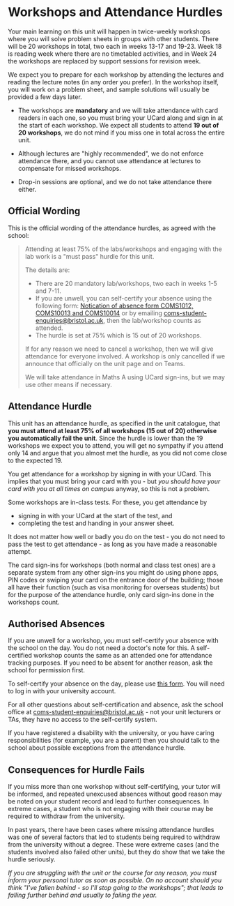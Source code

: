 # Workshops and Attendance Hurdles

Your main learning on this unit will happen in twice-weekly workshops where you will solve problem sheets in groups with other students. There will be 20 workshops in total, two each in weeks 13-17 and 19-23. Week 18 is reading week where there are no timetabled activities, and in Week 24 the workshops are replaced by support sessions for revision week.

We expect you to prepare for each workshop by attending the lectures and reading the lecture notes (in any order you prefer). In the workshop itself, you will work on a problem sheet, and sample solutions will usually be provided a few days later.

  - The workshops are **mandatory** and we will take attendance with card readers in each one, so you must bring your UCard along and sign in at the start of each workshop. We expect all students to attend **19 out of 20 workshops**, we do not mind if you miss one in total across the entire unit. 

  - Although lectures are "highly recommended", we do not enforce attendance there, and you cannot use attendance at lectures to compensate for missed workshops.

  - Drop-in sessions are optional, and we do not take attendance there either.

## Official Wording

This is the official wording of the attendance hurdles, as agreed with the school:

> Attending at least 75% of the labs/workshops and engaging with the lab work is a "must pass" hurdle for this unit.  
>
> The details are: 
>   - There are 20 mandatory lab/workshops, two each in weeks 1-5 and 7-11.
>   - If you are unwell, you can self-certify your absence using the following form: [Notication of absence form COMS1012, COMS10013 and COMS10014](https://forms.office.com/e/vu0sJdZPCkor) or by emailing coms-student-enquiries@bristol.ac.uk, then the lab/workshop counts as attended.
>  - The hurdle is set at 75% which is 15 out of 20 workshops.
> 
> If for any reason we need to cancel a workshop, then we will give attendance for everyone involved.  A workshop is only cancelled if we announce that officially on the unit page and on Teams.
> 
> We will take attendance in Maths A using UCard sign-ins, but we may use other means if necessary.


## Attendance Hurdle

This unit has an attendance hurdle, as specified in the unit catalogue, that **you must attend at least 75% of all workshops (15 out of 20) otherwise you automatically fail the unit**. Since the hurdle is lower than the 19 workshops we expect you to attend, you will get no sympathy if you attend only 14 and argue that you almost met the hurdle, as you did not come close to the expected 19.

You get attendance for a workshop by signing in with your UCard. This implies that you must bring your card with you - but _you should have your card with you at all times on campus_ anyway, so this is not a problem.

Some workshops are in-class tests. For these, you get attendance by 
  - signing in with your UCard at the start of the test, and
  - completing the test and handing in your answer sheet.
  
It does not matter how well or badly you do on the test - you do not need to pass the test to get attendance - as long as you have made a reasonable attempt.

The card sign-ins for workshops (both normal and class test ones) are a separate system from any other sign-ins you might do using phone apps, PIN codes or swiping your card on the entrance door of the building; those all have their function (such as visa monitoring for overseas students) but for the purpose of the attendance hurdle, only card sign-ins done in the workshops count.

## Authorised Absences

If you are unwell for a workshop, you must self-certify your absence with the school on the day. You do not need a doctor's note for this. A self-certified workshop counts the same as an attended one for attendance tracking purposes. If you need to be absent for another reason, ask the school for permission first. 

To self-certify your absence on the day, please use [this form](https://forms.office.com/pages/responsepage.aspx?id=MH_ksn3NTkql2rGM8aQVG-pj0DRjxdBLqYjaUMvfzEBURFFTRkdYWlJHTjYzWjRENE5CSU1QRFI3VSQlQCN0PWcu). You will need to log in with your university account.


For all other questions about self-certification and absence, ask the school office at [coms-student-enquiries@bristol.ac.uk](mailto:coms-student-enquiries@bristol.ac.uk) - not your unit lecturers or TAs, they have no access to the self-certify system.

If you have registered a disability with the university, or you have caring responsibilities (for example, you are a parent) then you should talk to the school about possible exceptions from the attendance hurdle.

## Consequences for Hurdle Fails

If you miss more than one workshop without self-certifying, your tutor will be informed, and repeated unexcused absences without good reason may be noted on your student record and lead to further consequences. In extreme cases, a student who is not engaging with their course may be required to withdraw from the university.

In past years, there have been cases where missing attendance hurdles was one of several factors that led to students being required to withdraw from the university without a degree. These were extreme cases (and the students involved also failed other units), but they do show that we take the hurdle seriously.

_If you are struggling with the unit or the course for any reason, you must inform your personal tutor as soon as possible. On no account should you think "I've fallen behind - so I'll stop going to the workshops"; that leads to falling further behind and usually to failing the year._
